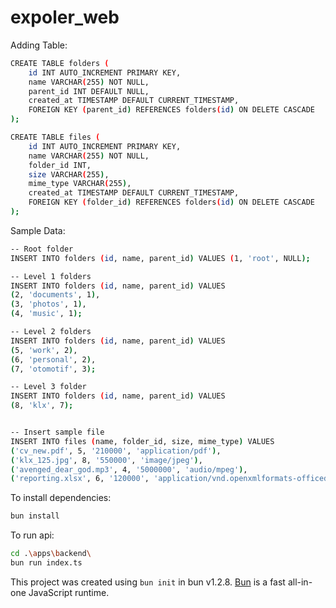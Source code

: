 # expoler_web

Adding Table:

```bash
CREATE TABLE folders (
    id INT AUTO_INCREMENT PRIMARY KEY,
    name VARCHAR(255) NOT NULL,
    parent_id INT DEFAULT NULL,
    created_at TIMESTAMP DEFAULT CURRENT_TIMESTAMP,
    FOREIGN KEY (parent_id) REFERENCES folders(id) ON DELETE CASCADE
);

CREATE TABLE files (
    id INT AUTO_INCREMENT PRIMARY KEY,
    name VARCHAR(255) NOT NULL,
    folder_id INT,
    size VARCHAR(255),
    mime_type VARCHAR(255),
    created_at TIMESTAMP DEFAULT CURRENT_TIMESTAMP,
    FOREIGN KEY (folder_id) REFERENCES folders(id) ON DELETE CASCADE
);
```

Sample Data:

```bash
-- Root folder
INSERT INTO folders (id, name, parent_id) VALUES (1, 'root', NULL);

-- Level 1 folders
INSERT INTO folders (id, name, parent_id) VALUES 
(2, 'documents', 1),
(3, 'photos', 1),
(4, 'music', 1);

-- Level 2 folders
INSERT INTO folders (id, name, parent_id) VALUES 
(5, 'work', 2),
(6, 'personal', 2),
(7, 'otomotif', 3);

-- Level 3 folder
INSERT INTO folders (id, name, parent_id) VALUES 
(8, 'klx', 7);


-- Insert sample file
INSERT INTO files (name, folder_id, size, mime_type) VALUES
('cv_new.pdf', 5, '210000', 'application/pdf'),
('klx_125.jpg', 8, '550000', 'image/jpeg'),
('avenged_dear_god.mp3', 4, '5000000', 'audio/mpeg'),
('reporting.xlsx', 6, '120000', 'application/vnd.openxmlformats-officedocument.spreadsheetml.sheet');

```

To install dependencies:

```bash
bun install
```

To run api:

```bash
cd .\apps\backend\
bun run index.ts
```

This project was created using `bun init` in bun v1.2.8. [Bun](https://bun.sh) is a fast all-in-one JavaScript runtime.
